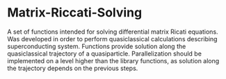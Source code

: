 # Matrix-Riccati-Solving

A set of functions intended for solving differential matrix Ricati equations. Was developed in order to perform quasiclassical calculations describing superconducting system. Functions provide solution along the  quasiclassical trajectory of a quasiparticle.
Parallelization should be implemented on a level higher than the library functions, as solution along the trajectory depends on the previous steps.
